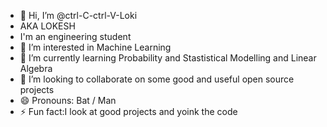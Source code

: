 - 👋 Hi, I’m @ctrl-C-ctrl-V-Loki
- AKA LOKESH
- I'm an engineering student 
- 👀 I’m interested in Machine Learning
- 🌱 I’m currently learning Probability and Stastistical Modelling and Linear Algebra
- 💞️ I’m looking to collaborate on some good and useful open source projects
- 😄 Pronouns: Bat / Man
- ⚡ Fun fact:I look at good projects and yoink the code

<!---
ctrl-C-ctrl-V-Loki/ctrl-C-ctrl-V-Loki is a ✨ special ✨ repository because its `README.md` (this file) appears on your GitHub profile.
You can click the Preview link to take a look at your changes.
--->
